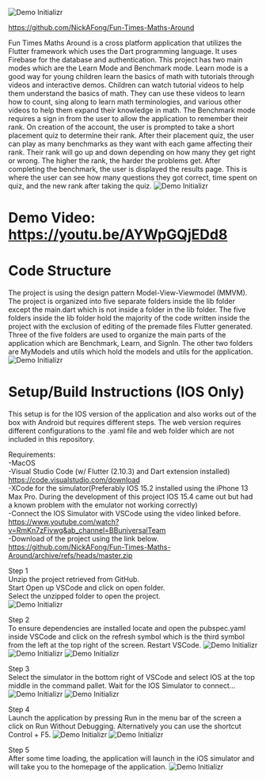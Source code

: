 ![Demo Initializr](GitHubImages/title.png)

https://github.com/NickAFong/Fun-Times-Maths-Around<br/>


Fun Times Maths Around is a cross platform application that utilizes the Flutter framework which uses the Dart programming language.  It uses Firebase for the database and authentication.  This project has two main modes which are the Learn Mode and Benchmark mode.  Learn mode is a good way for young children learn the basics of math with tutorials through videos and interactive demos. Children can watch tutorial videos to help them understand the basics of math. They can use these videos to learn how to count, sing along to learn math terminologies, and various other videos to help them expand their knowledge in math.  The Benchmark mode requires a sign in from the user to allow the application to remember their rank.  On creation of the account, the user is prompted to take a short placement quiz to determine their rank.  After their placement quiz, the user can play as many benchmarks as they want with each game affecting their rank.  Their rank will go up and down depending on how many they get right or wrong.  The higher the rank, the harder the problems get. After completing the benchmark, the user is displayed the results page.  This is where the user can see how many questions they got correct, time spent on quiz, and the new rank after taking the quiz.
![Demo Initializr](GitHubImages/2.png)


# Demo Video: https://youtu.be/AYWpGQjEDd8


# Code Structure
The project is using the design pattern Model-View-Viewmodel (MMVM).  The project is organized into five separate folders inside the lib folder except the main.dart which is not inside a folder in the lib folder.  The five folders inside the lib folder hold the majority of the code written inside the project with the exclusion of editing of the premade files Flutter generated.  Three of the five folders are used to organize the main parts of the application which are Benchmark, Learn, and SignIn.  The other two folders are MyModels and utils which hold the models and utils for the application.
![Demo Initializr](GitHubImages/1.png)


# Setup/Build Instructions (IOS Only)
This setup is for the IOS version of the application and also works out of the box with Android but requires different steps.  The web version requires different configurations to the .yaml file and web folder which are not included in this repository.

Requirements: <br/>
-MacOS <br/>
-Visual Studio Code (w/ Flutter (2.10.3) and Dart extension installed) <br/>
https://code.visualstudio.com/download <br/>
-XCode for the simulator(Preferably IOS 15.2 installed using the iPhone 13 Max Pro. During the development of this project IOS 15.4 came out but had a known problem with the emulator not working correctly) <br/>
-Connect the IOS Simulator with VSCode using the video linked before. <br/>
https://www.youtube.com/watch?v=RmKn7zFivwg&ab_channel=BBuniversalTeam <br/>
-Download of the project using the link below. <br/>
https://github.com/NickAFong/Fun-Times-Maths-Around/archive/refs/heads/master.zip


Step 1 <br/>
Unzip the project retrieved from GitHub. <br/>
Start Open up VSCode and click on open folder. <br/>
Select the unzipped folder to open the project. <br/>
![Demo Initializr](GitHubImages/3.png)

Step 2 <br/>
To ensure dependencies are installed locate and open the pubspec.yaml inside VSCode and click on the refresh symbol which is the third symbol from the left at the top right of the screen. Restart VSCode.
![Demo Initializr](GitHubImages/4.png)
![Demo Initializr](GitHubImages/5.png)
![Demo Initializr](GitHubImages/6.png)

Step 3 <br/>
Select the simulator in the bottom right of VSCode and select IOS at the top middle in the command pallet.  Wait for the IOS Simulator to connect... <br/>
![Demo Initializr](GitHubImages/7.png)
![Demo Initializr](GitHubImages/9.png)

Step 4 <br/>
Launch the application by pressing Run in the menu bar of the screen a click on Run Without Debugging.  Alternatively you can use the shortcut Control + F5.
![Demo Initializr](GitHubImages/10.png)
![Demo Initializr](GitHubImages/12.png)

Step 5 <br/>
After some time loading, the application will launch in the iOS simulator and will take you to the homepage of the application.
![Demo Initializr](GitHubImages/13.png)


